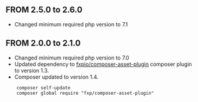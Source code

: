 ## FROM 2.5.0 to 2.6.0
* Changed minimum required php version to 7.1

## FROM 2.0.0 to 2.1.0
- Changed minimum required php version to 7.0
- Updated dependency to [fxpio/composer-asset-plugin](https://github.com/fxpio/composer-asset-plugin) composer plugin to version 1.3.
- Composer updated to version 1.4.

```
    composer self-update
    composer global require "fxp/composer-asset-plugin"
```
